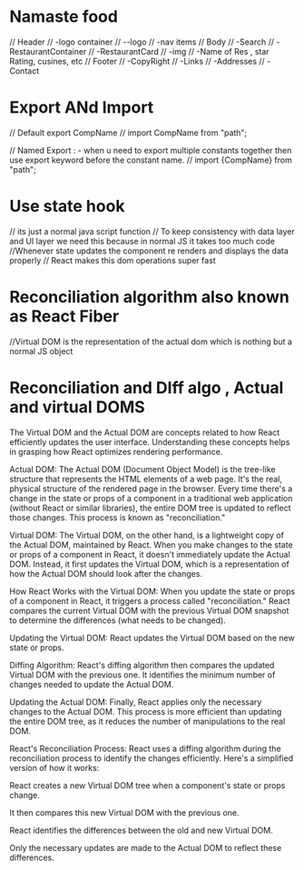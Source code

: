 # Namaste food

// Header
//   -logo container
//      --logo
//   -nav items 
// Body
//   -Search
//   -RestaurantContainer
//     -RestaurantCard
//       -img
//       -Name of Res , star Rating, cusines, etc
// Footer
//   -CopyRight
//   -Links
//   -Addresses
//   -Contact


# Export ANd Import
// Default export CompName 
// import CompName from "path";

// Named Export : - when u need to export multiple constants together then   use export keyword before the constant name.
// import {CompName} from "path"; 

# Use state hook
// its just a normal java script function 
// To keep consistency with data layer and UI layer we need this because in normal JS it takes too much code
//Whenever state updates the component re renders and displays the data properly
// React makes this dom operations super fast 

# Reconciliation algorithm also known as React Fiber
//Virtual DOM is the representation of the actual dom which is nothing but a normal JS object 

# Reconciliation and DIff algo , Actual and virtual DOMS 

The Virtual DOM and the Actual DOM are concepts related to how React efficiently updates the user interface. Understanding these concepts helps in grasping how React optimizes rendering performance.

Actual DOM:
The Actual DOM (Document Object Model) is the tree-like structure that represents the HTML elements of a web page. It's the real, physical structure of the rendered page in the browser. Every time there's a change in the state or props of a component in a traditional web application (without React or similar libraries), the entire DOM tree is updated to reflect those changes. This process is known as "reconciliation."

Virtual DOM:
The Virtual DOM, on the other hand, is a lightweight copy of the Actual DOM, maintained by React. When you make changes to the state or props of a component in React, it doesn't immediately update the Actual DOM. Instead, it first updates the Virtual DOM, which is a representation of how the Actual DOM should look after the changes.

How React Works with the Virtual DOM:
When you update the state or props of a component in React, it triggers a process called "reconciliation." React compares the current Virtual DOM with the previous Virtual DOM snapshot to determine the differences (what needs to be changed).

Updating the Virtual DOM: React updates the Virtual DOM based on the new state or props.

Diffing Algorithm: React's diffing algorithm then compares the updated Virtual DOM with the previous one. It identifies the minimum number of changes needed to update the Actual DOM.

Updating the Actual DOM: Finally, React applies only the necessary changes to the Actual DOM. This process is more efficient than updating the entire DOM tree, as it reduces the number of manipulations to the real DOM.

React's Reconciliation Process:
React uses a diffing algorithm during the reconciliation process to identify the changes efficiently. Here's a simplified version of how it works:

React creates a new Virtual DOM tree when a component's state or props change.

It then compares this new Virtual DOM with the previous one.

React identifies the differences between the old and new Virtual DOM.

Only the necessary updates are made to the Actual DOM to reflect these differences.